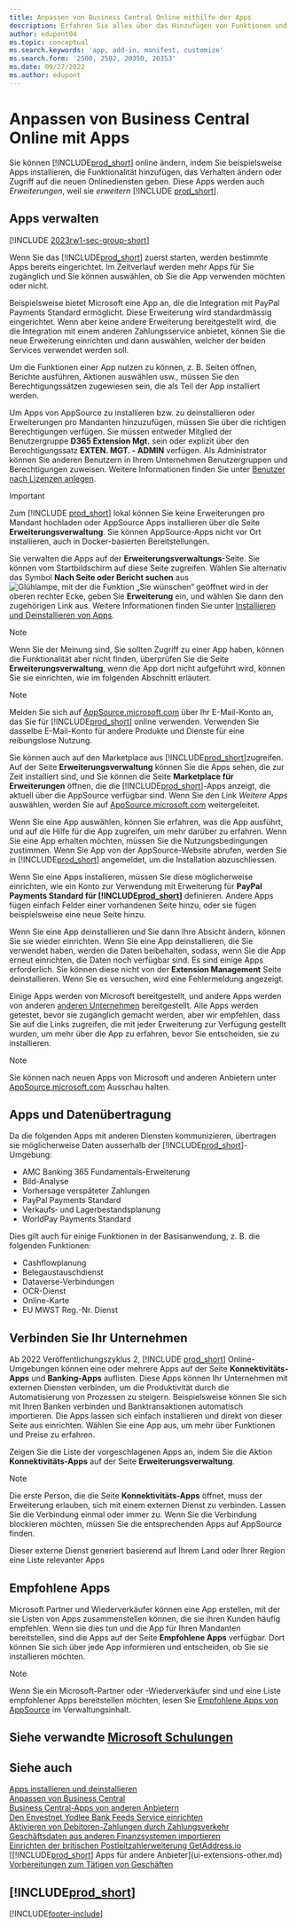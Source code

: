 ```yaml
---
title: Anpassen von Business Central Online mithilfe der Apps
description: Erfahren Sie alles über das Hinzufügen von Funktionen und das Anpassen von Business Central durch die Installation von Apps in diesem Artikel.
author: edupont04
ms.topic: conceptual
ms.search.keywords: 'app, add-in, manifest, customize'
ms.search.form: '2500, 2502, 20350, 20353'
ms.date: 09/27/2022
ms.author: edupont
---
```

# <a name="customizing-business-central-online-with-apps"></a><a name="customizing-business-central-online-with-apps"></a>Anpassen von Business Central Online mit Apps

Sie können [!INCLUDE[prod_short](includes/prod_short.md)] online ändern, indem Sie beispielsweise Apps installieren, die Funktionalität hinzufügen, das Verhalten ändern oder Zugriff auf die neuen Onlinediensten geben. Diese Apps werden auch *Erweiterungen*, weil sie *erweitern* [!INCLUDE [prod_short](includes/prod_short.md)].

## <a name="manage-apps"></a><a name="manage-apps"></a>Apps verwalten

[!INCLUDE [2023rw1-sec-group-short](includes/2023rw1-sec-group-short.md)]

Wenn Sie das [!INCLUDE[prod_short](includes/prod_short.md)] zuerst starten, werden bestimmte Apps bereits eingerichtet. Im Zeitverlauf werden mehr Apps für Sie zugänglich und Sie können auswählen, ob Sie die App verwenden möchten oder nicht.

Beispielsweise bietet Microsoft eine App an, die die Integration mit PayPal Payments Standard ermöglicht. Diese Erweiterung wird standardmässig eingerichtet. Wenn aber keine andere Erweiterung bereitgestellt wird, die die Integration mit einem anderen Zahlungsservice anbietet, können Sie die neue Erweiterung einrichten und dann auswählen, welcher der beiden Services verwendet werden soll.  

Um die Funktionen einer App nutzen zu können, z. B. Seiten öffnen, Berichte ausführen, Aktionen auswählen usw., müssen Sie den Berechtigungssätzen zugewiesen sein, die als Teil der App installiert werden.

Um Apps von AppSource zu installieren bzw. zu deinstallieren oder Erweiterungen pro Mandanten hinzuzufügen, müssen Sie über die richtigen Berechtigungen verfügen. Sie müssen entweder Mitglied der Benutzergruppe **D365 Extension Mgt.** sein oder explizit über den Berechtigungssatz **EXTEN. MGT. - ADMIN** verfügen. Als Administrator können Sie anderen Benutzern in Ihrem Unternehmen Benutzergruppen und Berechtigungen zuweisen. Weitere Informationen finden Sie unter [Benutzer nach Lizenzen anlegen](ui-how-users-permissions.md).  

> [!IMPORTANT]  
> Zum [!INCLUDE [prod_short](includes/prod_short.md)] lokal können Sie keine Erweiterungen pro Mandant hochladen oder AppSource Apps installieren über die Seite **Erweiterungsverwaltung**. Sie können AppSource-Apps nicht vor Ort installieren, auch in Docker-basierten Bereitstellungen.

Sie verwalten die Apps auf der **Erweiterungsverwaltungs**-Seite. Sie können vom Startbildschirm auf diese Seite zugreifen. Wählen Sie alternativ das Symbol **Nach Seite oder Bericht suchen** aus ![Glühlampe, mit der die Funktion „Sie wünschen“ geöffnet wird](media/ui-search/search_small.png "Wie möchten Sie weiter verfahren?") in der oberen rechter Ecke, geben Sie **Erweiterung** ein, und wählen Sie dann den zugehörigen Link aus. Weitere Informationen finden Sie unter [Installieren und Deinstallieren von Apps](ui-extensions-install-uninstall.md).

> [!NOTE]  
> Wenn Sie der Meinung sind, Sie sollten Zugriff zu einer App haben, können die Funktionalität aber nicht finden, überprüfen Sie die Seite **Erweiterungsverwaltung**, wenn die App dort nicht aufgeführt wird, können Sie sie einrichten, wie im folgenden Abschnitt erläutert.  

> [!NOTE]  
> Melden Sie sich auf [AppSource.microsoft.com](https://appsource.microsoft.com/) über Ihr E-Mail-Konto an, das Sie für [!INCLUDE[prod_short](includes/prod_short.md)] online verwenden. Verwenden Sie dasselbe E-Mail-Konto für andere Produkte und Dienste für eine reibungslose Nutzung.  

Sie können auch auf den Marketplace aus [!INCLUDE[prod_short](includes/prod_short.md)]zugreifen. Auf der Seite **Erweiterungsverwaltung** können Sie die Apps sehen, die zur Zeit installiert sind, und Sie können die Seite **Marketplace für Erweiterungen** öffnen, die die [!INCLUDE[prod_short](includes/prod_short.md)]-Apps anzeigt, die aktuell über die AppSource verfügbar sind. Wenn Sie den Link *Weitere Apps* auswählen, werden Sie auf [AppSource.microsoft.com](https://appsource.microsoft.com/marketplace/apps?product=dynamics-365%3Bdynamics-365-business-central&page=1) weitergeleitet.  

Wenn Sie eine App auswählen, können Sie erfahren, was die App ausführt, und auf die Hilfe für die App zugreifen, um mehr darüber zu erfahren. Wenn Sie eine App erhalten möchten, müssen Sie die Nutzungsbedingungen zustimmen. Wenn Sie App von der AppSource-Website abrufen, werden Sie in [!INCLUDE[prod_short](includes/prod_short.md)] angemeldet, um die Installation abzuschliessen.  

Wenn Sie eine Apps installieren, müssen Sie diese möglicherweise einrichten, wie ein Konto zur Verwendung mit Erweiterung für **PayPal Payments Standard für [!INCLUDE[prod_short](includes/prod_short.md)]** definieren.
Andere Apps fügen einfach Felder einer vorhandenen Seite hinzu, oder sie fügen beispielsweise eine neue Seite hinzu.   

Wenn Sie eine App deinstallieren und Sie dann Ihre Absicht ändern, können Sie sie wieder einrichten. Wenn Sie eine App deinstallieren, die Sie verwendet haben, werden die Daten beibehalten, sodass, wenn Sie die App erneut einrichten, die Daten noch verfügbar sind. Es sind einige Apps erforderlich. Sie können diese nicht von der **Extension Management** Seite deinstallieren. Wenn Sie es versuchen, wird eine Fehlermeldung angezeigt.  

Einige Apps werden von Microsoft bereitgestellt, und andere Apps werden von anderen [anderen Unternehmen](ui-extensions-other.md) bereitgestellt. Alle Apps werden getestet, bevor sie zugänglich gemacht werden, aber wir empfehlen, dass Sie auf die Links zugreifen, die mit jeder Erweiterung zur Verfügung gestellt wurden, um mehr über die App zu erfahren, bevor Sie entscheiden, sie zu installieren.  

> [!NOTE]  
> Sie können nach neuen Apps von Microsoft und anderen Anbietern unter [AppSource.microsoft.com](https://appsource.microsoft.com/marketplace/apps?product=dynamics-365%3Bdynamics-365-business-central&page=1) Ausschau halten.

## <a name="apps-and-data-transfer"></a><a name="apps-and-data-transfer"></a>Apps und Datenübertragung

Da die folgenden Apps mit anderen Diensten kommunizieren, übertragen sie möglicherweise Daten ausserhalb der [!INCLUDE[prod_short](includes/prod_short.md)]-Umgebung:

* AMC Banking 365 Fundamentals-Erweiterung
* Bild-Analyse
* Vorhersage verspäteter Zahlungen
* PayPal Payments Standard
* Verkaufs‑ und Lagerbestandsplanung
* WorldPay Payments Standard

Dies gilt auch für einige Funktionen in der Basisanwendung, z. B. die folgenden Funktionen:

* Cashflowplanung
* Belegaustauschdienst
* Dataverse-Verbindungen
* OCR-Dienst
* Online-Karte
* EU MWST Reg.-Nr. Dienst

## <a name="connect-your-business"></a><a name="connect-your-business"></a>Verbinden Sie Ihr Unternehmen

Ab 2022 Veröffentlichungszyklus 2, [!INCLUDE [prod_short](includes/prod_short.md)] Online-Umgebungen können eine oder mehrere Apps auf der Seite **Konnektivitäts-Apps** und **Banking-Apps** auflisten. Diese Apps können Ihr Unternehmen mit externen Diensten verbinden, um die Produktivität durch die Automatisierung von Prozessen zu steigern. Beispielsweise können Sie sich mit Ihren Banken verbinden und Banktransaktionen automatisch importieren. Die Apps lassen sich einfach installieren und direkt von dieser Seite aus einrichten. Wählen Sie eine App aus, um mehr über Funktionen und Preise zu erfahren.  

Zeigen Sie die Liste der vorgeschlagenen Apps an, indem Sie die Aktion **Konnektivitäts-Apps** auf der Seite **Erweiterungsverwaltung**.  

> [!NOTE]
> Die erste Person, die die Seite **Konnektivitäts-Apps** öffnet, muss der Erweiterung erlauben, sich mit einem externen Dienst zu verbinden. Lassen Sie die Verbindung einmal oder immer zu. Wenn Sie die Verbindung blockieren möchten, müssen Sie die entsprechenden Apps auf AppSource finden.

Dieser externe Dienst generiert basierend auf Ihrem Land oder Ihrer Region eine Liste relevanter Apps

## <a name="recommended-apps"></a><a name="recommended-apps"></a>Empfohlene Apps

Microsoft Partner und Wiederverkäufer können eine App erstellen, mit der sie Listen von Apps zusammenstellen können, die sie ihren Kunden häufig empfehlen. Wenn sie dies tun und die App für Ihren Mandanten bereitstellen, sind die Apps auf der Seite **Empfohlene Apps** verfügbar. Dort können Sie sich über jede App informieren und entscheiden, ob Sie sie installieren möchten.

> [!NOTE]
> Wenn Sie ein Microsoft-Partner oder -Wiederverkäufer sind und eine Liste empfohlener Apps bereitstellen möchten, lesen Sie [Empfohlene Apps von AppSource](/dynamics365/business-central/dev-itpro/administration/recommend-apps) im Verwaltungsinhalt.

## <a name="see-related-microsoft-training"></a><a name="see-related-microsoft-training"></a>Siehe verwandte [Microsoft Schulungen](/training/modules/customize-dynamics-365-business-central/)

## <a name="see-also"></a><a name="see-also"></a>Siehe auch

[Apps installieren und deinstallieren](ui-extensions-install-uninstall.md)  
[Anpassen von Business Central](ui-customizing-overview.md)  
[Business Central-Apps von anderen Anbietern](ui-extensions-other.md)  
[Den Envestnet Yodlee Bank Feeds Service einrichten](bank-how-setup-bank-statement-service.md)  
[Aktivieren von Debitoren-Zahlungen durch Zahlungsverkehr](sales-how-enable-payment-service-extensions.md)  
[Geschäftsdaten aus anderen Finanzsystemen importieren](across-import-data-configuration-packages.md)  
[Einrichten der britischen Postleitzahlerweiterung GetAddress.io](LocalFunctionality/UnitedKingdom/uk-setup-postal-code-service.md)  
[[!INCLUDE[prod_short](includes/prod_short.md)] Apps für andere Anbieter](ui-extensions-other.md)  
[Vorbereitungen zum Tätigen von Geschäften](ui-get-ready-business.md)  

## [!INCLUDE[prod_short](includes/free_trial_md.md)]


[!INCLUDE[footer-include](includes/footer-banner.md)]
